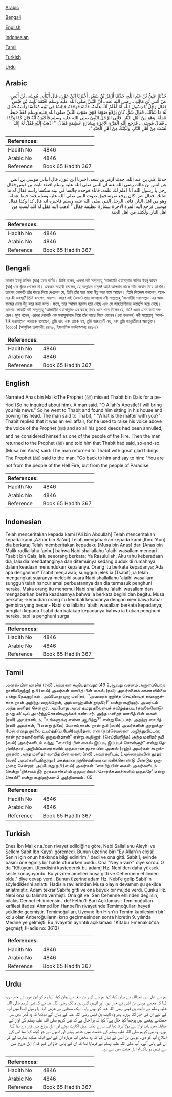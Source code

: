 [Arabic](#arabic)

[Bengali](#bengali)

[English](#english)

[Indonesian](#indonesian)

[Tamil](#tamil)

[Turkish](#turkish)

[Urdu](#urdu)

## Arabic


<div dir="rtl" lang="ar" style={{fontSize:'larger',backgroundColor:'#f8f9fa',padding:20}}>
حَدَّثَنَا عَلِيُّ بْنُ عَبْدِ اللَّهِ، حَدَّثَنَا أَزْهَرُ بْنُ سَعْدٍ، أَخْبَرَنَا ابْنُ عَوْنٍ، قَالَ أَنْبَأَنِي مُوسَى بْنُ أَنَسٍ، عَنْ أَنَسِ بْنِ مَالِكٍ ـ رضى الله عنه ـ أَنَّ النَّبِيَّ صلى الله عليه وسلم افْتَقَدَ ثَابِتَ بْنَ قَيْسٍ فَقَالَ رَجُلٌ يَا رَسُولَ اللَّهِ أَنَا أَعْلَمُ لَكَ عِلْمَهُ‏.‏ فَأَتَاهُ فَوَجَدَهُ جَالِسًا فِي بَيْتِهِ مُنَكِّسًا رَأْسَهُ فَقَالَ لَهُ مَا شَأْنُكَ‏.‏ فَقَالَ شَرٌّ‏.‏ كَانَ يَرْفَعُ صَوْتَهُ فَوْقَ صَوْتِ النَّبِيِّ صلى الله عليه وسلم فَقَدْ حَبِطَ عَمَلُهُ، وَهْوَ مِنْ أَهْلِ النَّارِ‏.‏ فَأَتَى الرَّجُلُ النَّبِيَّ صلى الله عليه وسلم فَأَخْبَرَهُ أَنَّهُ قَالَ كَذَا وَكَذَا ـ فَقَالَ مُوسَى ـ فَرَجَعَ إِلَيْهِ الْمَرَّةَ الآخِرَةَ بِبِشَارَةٍ عَظِيمَةٍ فَقَالَ ‏ "‏ اذْهَبْ إِلَيْهِ فَقُلْ لَهُ إِنَّكَ لَسْتَ مِنْ أَهْلِ النَّارِ، وَلَكِنَّكَ مِنْ أَهْلِ الْجَنَّةِ ‏"‏‏.‏
</div>
<div style={{backgroundColor:'#f8f9fa',padding:20, marginBottom: 10}}><table> <thead> <tr> <th>References:</th> <th></th> </tr> </thead> <tbody><tr><td>Hadith No</td><td>4846</td></tr><tr><td>Arabic No</td><td>4846</td></tr><tr><td>Reference</td><td>Book 65 Hadith 367</td></tr></tbody></table></div>


<div dir="rtl" lang="ar" style={{fontSize:'larger',backgroundColor:'#f8f9fa',padding:20}}>
حدثنا علي بن عبد الله، حدثنا ازهر بن سعد، اخبرنا ابن عون، قال انباني موسى بن انس، عن انس بن مالك رضى الله عنه ان النبي صلى الله عليه وسلم افتقد ثابت بن قيس فقال رجل يا رسول الله انا اعلم لك علمه. فاتاه فوجده جالسا في بيته منكسا راسه فقال له ما شانك. فقال شر. كان يرفع صوته فوق صوت النبي صلى الله عليه وسلم فقد حبط عمله، وهو من اهل النار. فاتى الرجل النبي صلى الله عليه وسلم فاخبره انه قال كذا وكذا فقال موسى فرجع اليه المرة الاخرة ببشارة عظيمة فقال " اذهب اليه فقل له انك لست من اهل النار، ولكنك من اهل الجنة
</div>
<div style={{backgroundColor:'#f8f9fa',padding:20, marginBottom: 10}}><table> <thead> <tr> <th>References:</th> <th></th> </tr> </thead> <tbody><tr><td>Hadith No</td><td>4846</td></tr><tr><td>Arabic No</td><td>4846</td></tr><tr><td>Reference</td><td>Book 65 Hadith 367</td></tr></tbody></table></div>

## Bengali


<div dir="ltr" lang="bn" style={{fontSize:'larger',backgroundColor:'#f8f9fa',padding:20}}>
আনাস ইবনু মালিক (রাঃ) হতে বর্ণিত। তিনি বলেন, একদা নবী সাল্লাল্লাহু ‘আলাইহি ওয়াসাল্লাম সাবিত ইবনু কায়স (রাঃ)-কে খুঁজে পেলেন না। একজন সাহাবী বললেন, হে আল্লাহর রাসূল! আমি আপনার কাছে তাঁর সংবাদ নিয়ে আসছি। তারপর লোকটি তাঁর কাছে গিয়ে দেখলেন যে, তিনি তাঁর ঘরে মাথা নীচু করে বসে আছেন। তিনি জিজ্ঞেস করলেন, আপনার কী অবস্থা? তিনি বললেন, খারাপ। কারণ এই (অধম) তার আওয়াজ নবী সাল্লাল্লাহু ‘আলাইহি ওয়াসাল্লাম-এর আওয়াজের চেয়ে উঁচু করে কথা বলত। ফলে, তার ‘আমল বরবাদ হয়ে গেছে এবং সে জাহান্নামীদের অন্তর্ভুক্ত হয়ে গেছে। তারপর লোকটি নবী সাল্লাল্লাহু ‘আলাইহি ওয়াসাল্লাম-এর কাছে ফিরে এসে খবর দিলেন যে, তিনি এমন এমন কথা বলছেন। মূসা বলেন, এরপর লোকটি এক মহাসুসংবাদ নিয়ে তাঁর কাছে ফিরে গেলেন (এবং বললেন) নবী সাল্লাল্লাহু ‘আলাইহি ওয়াসাল্লাম আমাকে বলেছেন, তুমি যাও এবং তাকে বল, তুমি জাহান্নামী নও, বরং তুমি জান্নাতীদের অন্তর্ভুক্ত। [৩৬১৩] (আধুনিক প্রকাশনীঃ ৪৪৭৮, ইসলামিক ফাউন্ডেশনঃ ৪৪৮২)
</div>
<div style={{backgroundColor:'#f8f9fa',padding:20, marginBottom: 10}}><table> <thead> <tr> <th>References:</th> <th></th> </tr> </thead> <tbody><tr><td>Hadith No</td><td>4846</td></tr><tr><td>Arabic No</td><td>4846</td></tr><tr><td>Reference</td><td>Book 65 Hadith 367</td></tr></tbody></table></div>

## English


<div dir="ltr" lang="en" style={{fontSize:'larger',backgroundColor:'#f8f9fa',padding:20}}>
Narrated Anas bin Malik:The Prophet (ﷺ) missed Thabit bin Qais for a period (So he inquired about him). A man said. "O Allah's Apostle! I will bring you his news." So he went to Thabit and found him sitting in his house and bowing his head. The man said to Thabit, " 'What is the matter with you?" Thabit replied that it was an evil affair, for he used to raise his voice above the voice of the Prophet (ﷺ) and so all his good deeds had been annulled, and he considered himself as one of the people of the Fire. Then the man returned to the Prophet (ﷺ) and told him that Thabit had said, so-and-so. (Musa bin Anas) said: The man returned to Thabit with great glad tidings. The Prophet (ﷺ) said to the man. "Go back to him and say to him: "You are not from the people of the Hell Fire, but from the people of Paradise
</div>
<div style={{backgroundColor:'#f8f9fa',padding:20, marginBottom: 10}}><table> <thead> <tr> <th>References:</th> <th></th> </tr> </thead> <tbody><tr><td>Hadith No</td><td>4846</td></tr><tr><td>Arabic No</td><td>4846</td></tr><tr><td>Reference</td><td>Book 65 Hadith 367</td></tr></tbody></table></div>

## Indonesian


<div dir="ltr" lang="id" style={{fontSize:'larger',backgroundColor:'#f8f9fa',padding:20}}>
Telah menceritakan kepada kami [Ali bin Abdullah] Telah menceritakan kepada kami [Azhar bin Sa'ad] Telah mengabarkan kepada kami [Ibnu 'Aun] dia berkata; Telah memberitakan kepadaku [Musa bin Anas] dari [Anas bin Malik radliallahu 'anhu] bahwa Nabi shallallahu 'alaihi wasallam mencari Tsabit bin Qais, lalu seeorang berkata; Ya Rasulullah, Aku tahu keberadaan dia, lalu dia mendatanginya dan ditemuinya sedang duduk di rumahnya dalam keadaan menundukan kepalanya. Orang itu berkata kepadanya; Ada apa denganmu? Tsabit menjawab; sungguh jelek ia (Tsabit), ia telah mengangkat suaranya melebihi suara Nabi shallallahu 'alaihi wasallam, sungguh telah hancur amal perbuatannya dan dia termasuk penghuni neraka. Maka orang itu menemui Nabi shallallahu 'alaihi wasallam dan mengabarkan berita keadaannya bahwa ia berkata begini dan begitu. Musa berkata; -kemudian orang itu kembali kepadanya dengan membawa kabar gembira yang besar.- Nabi shallallahu 'alaihi wasallam berkata kepadanya; pergilah kepada Tsabit dan katakan kepadanya bahwa ia bukan penghuni neraka, tapi ia penghuni surga
</div>
<div style={{backgroundColor:'#f8f9fa',padding:20, marginBottom: 10}}><table> <thead> <tr> <th>References:</th> <th></th> </tr> </thead> <tbody><tr><td>Hadith No</td><td>4846</td></tr><tr><td>Arabic No</td><td>4846</td></tr><tr><td>Reference</td><td>Book 65 Hadith 367</td></tr></tbody></table></div>

## Tamil


<div dir="ltr" lang="ta" style={{fontSize:'larger',backgroundColor:'#f8f9fa',padding:20}}>
அனஸ் பின் மாலிக் (ரலி) அவர்கள் கூறியதாவது: (49:2ஆவது வசனம் அருளப்பெற்ற நாளிலிருந்து) நபி (ஸல்) அவர்கள் ஸாபித் பின் கைஸ் (ரலி) அவர்களைக் காணவில்லை என்று தேடினார்கள். அப்போது ஒரு மனிதர், ‘‘அவரைக் குறித்த செய்தியைத் தங்களுக்காக நான் அறிந்து வருகிறேன், அல்லாஹ்வின் தூதரே!” என்று கூறினார். அவரிடம் அந்த மனிதர் சென்றார். அப்போது அவர் தமது தலையைக் கவிழ்த்தபடி (கவலையோடு) தமது வீட்டில் அமர்ந்துகொண்டிருக்கக் கண்டார். அந்த மனிதர் ஸாபித் பின் கைஸ் (ரலி) அவர்களிடம், ‘‘உங்களுக்கு என்ன ஆயிற்று?” என்று கேட்டார். அதற்கு ஸாபித் (ரலி) அவர்கள், ‘‘(எனது நிலை) மோசம்தான். நான் நபி (ஸல்) அவர்களின் குரலுக்குமேல் எனது குரலை உயர்த்தி(ப் பேசி)வந்தேன். என் (நற்)செயல்கள் அழிந்துவிட்டன; நான் நரகவாசிகளில் ஒருவன்தான்” என்று கூறினார். (செய்தியறிந்த) அந்த மனிதர் நபி (ஸல்) அவர்களிடம் வந்து, ‘‘ஸாபித் பின் கைஸ் இப்படி இப்படிச் சொன்னார்” என்று தெரிவித்தார். அறிவிப்பாளர்களில் ஒருவரான மூசா பின் அனஸ் (ரஹ்) அவர்கள் கூறுகிறார்கள்: அந்த மனிதர் ஸாபித் பின் கைஸ் (ரலி) அவர்களிடம், (அல்லாஹ்வின் தூதர் (ஸல்) அவர்களிடமிருந்து,) மகத்தான நற்செய்தியை வாங்கிக்கொண்டு மீண்டும் ஒருமுறை சென்றார். அப்போது நபி (ஸல்) அவர்கள் ‘‘ஸாபித் பின் கைஸ் அவர்களிடம் சென்று ‘நிச்சயம் நீர் நரகவாசிகளில் ஒருவரல்லர். சொர்க்கவாசிகளில் ஒருவரே’ என்று சொல்!” என்று கூறினார்கள்.3 அத்தியாயம் : 65
</div>
<div style={{backgroundColor:'#f8f9fa',padding:20, marginBottom: 10}}><table> <thead> <tr> <th>References:</th> <th></th> </tr> </thead> <tbody><tr><td>Hadith No</td><td>4846</td></tr><tr><td>Arabic No</td><td>4846</td></tr><tr><td>Reference</td><td>Book 65 Hadith 367</td></tr></tbody></table></div>

## Turkish


<div dir="ltr" lang="tr" style={{fontSize:'larger',backgroundColor:'#f8f9fa',padding:20}}>
Enes İbn Malik r.a.'den rivayet edildiğine göre, Nebi Sallallahu Aleyhi ve Sellem Sabit İbn Kays'ı göremedi. Bunun üzerine biri "Ey Allah'ın elçisi! Senin için onun hakkında bilgi edinirim," dedi ve ona gitti. Sabit'i, evinde başını öne eğmiş bir halde otururken buldu. Ona "Neyin var?" diye sordu. O da "Kötüyüm. [Kendisini kastederek bu adam] Hz. Nebi'den daha yüksek sesle konuşuyordu. Bu yüzden amelleri boşa gitti ve Cehennem ehlinden oldu," diye cevap verdi. Bunun üzerine adam Hz. Nebi'e gelip Sabit'in söylediklerini anlattı. Hadisin ravilerinden Musa olayın devamım şu şekilde anlatmıştır: Adam tekrar Sabife gitti ve ona büyük bir müjde verdi. Çünkü Hz. Nebi ona şu talimatı vermişti: Ona git ve 'Sen Cehenne ehlinden değilsin, bilakis Cennet ehlindensin,' de! Fethu'l-Bari Açıklaması: Temimoğulları kafilesi ifadesi Ahmed İbn Hanbel'in rivayetinde Temimoğulları heyeti şeklinde geçmiştir. Temimoğulları, Uyeyne İbn Hısn'ın Temim kabilesinin bir' kolu olan Anberoğullarını kırıp geçirmesinden sonra hicretin 9. yılında Medıne'ye gelmişti. Bu rivayetin ayrıntılı açıklaması "Kitabu'l-menakıb"da geçmiştj,(Hadis no: 3613)
</div>
<div style={{backgroundColor:'#f8f9fa',padding:20, marginBottom: 10}}><table> <thead> <tr> <th>References:</th> <th></th> </tr> </thead> <tbody><tr><td>Hadith No</td><td>4846</td></tr><tr><td>Arabic No</td><td>4846</td></tr><tr><td>Reference</td><td>Book 65 Hadith 367</td></tr></tbody></table></div>

## Urdu


<div dir="rtl" lang="ur" style={{fontSize:'larger',backgroundColor:'#f8f9fa',padding:20}}>
ہم سے علی بن عبداللہ نے بیان کیا، کہا ہم سے ازہر بن سعد نے بیان کیا، کہا ہم کو ابن عون نے خبر دی، کہا کہ مجھے موسیٰ بن انس نے خبر دی، اور انہیں انس بن مالک رضی اللہ عنہ نے کہ نبی کریم صلی اللہ علیہ وسلم نے ثابت بن قیس رضی اللہ عنہ کو نہیں پایا۔ ایک صحابی نے عرض کیا: یا رسول اللہ! میں آپ کے لیے ان کی خبر لاتا ہوں۔ پھر وہ ثابت بن قیس رضی اللہ عنہ کے یہاں آئے دیکھا کہ وہ گھر میں سر جھکائے بیٹھے ہیں پوچھا کیا حال ہے؟ کہا کہ برا حال ہے کہ نبی کریم صلی اللہ علیہ وسلم کی آواز کے مقابلہ میں بلند آواز سے بولا کرتا تھا اب سارے نیک عمل اکارت ہوئے اور اہل دوزخ میں قرار دے دیا گیا ہوں۔ وہ نبی کریم صلی اللہ علیہ وسلم کی خدمت میں حاضر ہوئے اور انہوں نے جو کچھ کہا تھا اس کی اطلاع آپ کو دی۔ موسیٰ بن انس نے بیان کیا کہ وہ شخص اب دوبارہ ان کے لیے ایک عظیم بشارت لے کر ان کے پاس آئے۔ آپ صلی اللہ علیہ وسلم نے فرمایا تھا کہ ان کے پاس جاؤ اور کہو کہ تم اہل دوزخ میں سے نہیں ہو بلکہ تم اہل جنت میں سے ہو۔
</div>
<div style={{backgroundColor:'#f8f9fa',padding:20, marginBottom: 10}}><table> <thead> <tr> <th>References:</th> <th></th> </tr> </thead> <tbody><tr><td>Hadith No</td><td>4846</td></tr><tr><td>Arabic No</td><td>4846</td></tr><tr><td>Reference</td><td>Book 65 Hadith 367</td></tr></tbody></table></div>
